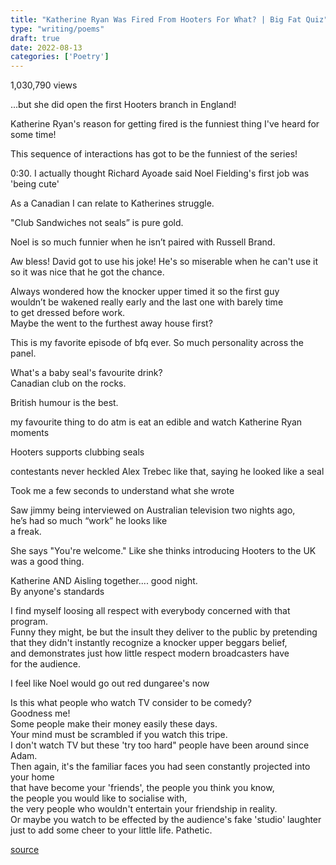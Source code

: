 ```yaml
---
title: "Katherine Ryan Was Fired From Hooters For What? | Big Fat Quiz"
type: "writing/poems"
draft: true
date: 2022-08-13
categories: ['Poetry']
---
```


1,030,790 views

 ...but she did open the first Hooters branch in England!

Katherine Ryan's reason for getting fired is the funniest thing I've heard for some time!

This sequence of interactions has got to be the funniest of the series!

0:30. I actually thought Richard Ayoade said Noel Fielding's first job was 'being cute'

As a Canadian I can relate to Katherines struggle.

"Club Sandwiches not seals” is pure gold.

Noel is so much funnier when he isn’t paired with Russell Brand.

Aw bless! David got to use his joke! He's so miserable when he can't use it so it was nice that he got the chance.

Always wondered how the knocker upper timed it so the first guy \
wouldn’t be wakened really early and the last one with barely time \
to get dressed before work.  \
Maybe the went to the furthest away house first?

This is my favorite episode of bfq ever. So much personality across the panel.

What's a baby seal's favourite drink? \
Canadian club on the rocks.

British humour is the best.

my favourite thing to do atm is eat an edible and watch Katherine Ryan moments

Hooters supports clubbing seals 

contestants never heckled Alex Trebec like that, saying he looked like a seal 

Took me a few seconds to understand what she wrote

Saw jimmy being interviewed on Australian television two nights ago, \
he’s had so much “work” he looks like \
a freak. 

She says "You're welcome." Like she thinks introducing Hooters to the UK was a good thing. 

Katherine AND Aisling together.... good night. \
By anyone's standards

I find myself loosing all respect with everybody concerned with that program. \
Funny they might, be but the insult they deliver to the public by pretending \
that they didn't instantly recognize a knocker upper beggars belief, \
and demonstrates just how little respect modern broadcasters have \
for the audience. 

I feel like Noel would go out red dungaree's now 

Is this what people who watch TV consider to be comedy? \
Goodness me! \
Some people make their money easily these days. \
Your mind must be scrambled if you watch this tripe. \
I don't watch TV but these 'try too hard" people have been around since Adam. \
Then again, it's the familiar faces you had seen constantly projected into your home \
that have become your 'friends', the people you think you know, \
the people you would like to socialise with, \
the very people who wouldn't entertain your friendship in reality. \
Or maybe you watch to be effected by the audience's fake 'studio' laughter \
just to add some cheer to your little life. Pathetic. 

[source](https://www.youtube.com/watch?v=vhSz4dgDH0U)

